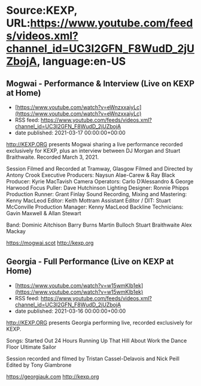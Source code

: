 # Source:KEXP, URL:https://www.youtube.com/feeds/videos.xml?channel_id=UC3I2GFN_F8WudD_2jUZbojA, language:en-US

## Mogwai - Performance & Interview (Live on KEXP at Home)
 - [https://www.youtube.com/watch?v=eWnzxxaiyLc](https://www.youtube.com/watch?v=eWnzxxaiyLc)
 - RSS feed: https://www.youtube.com/feeds/videos.xml?channel_id=UC3I2GFN_F8WudD_2jUZbojA
 - date published: 2021-03-17 00:00:00+00:00

http://KEXP.ORG presents Mogwai sharing a live performance recorded exclusively for KEXP, plus an interview between DJ Morgan and Stuart Braithwaite. Recorded March 3, 2021.

Session Filmed and Recorded at Tramway, Glasgow
Filmed and Directed by Antony Crook
Executive Producers: Naysun Alae-Carew & Ray Black
Producer: Kyrie MacTavish
Camera Operators: Carlo D’Alessandro & George Harwood
Focus Puller: Dave Hutchinson
Lighting Designer: Ronnie Phipps
Production Runner: Grant Finlay
Sound Recording, Mixing and Mastering: Kenny MacLeod
Editor: Keith Mottram
Assistant Editor / DIT: Stuart McConville 
Production Manager: Kenny MacLeod
Backline Technicians: Gavin Maxwell & Allan Stewart

Band:
Dominic Aitchison
Barry Burns
Martin Bulloch
Stuart Braithwaite
Alex Mackay

https://mogwai.scot
http://kexp.org

## Georgia - Full Performance (Live on KEXP at Home)
 - [https://www.youtube.com/watch?v=w15wmKlb1ek](https://www.youtube.com/watch?v=w15wmKlb1ek)
 - RSS feed: https://www.youtube.com/feeds/videos.xml?channel_id=UC3I2GFN_F8WudD_2jUZbojA
 - date published: 2021-03-16 00:00:00+00:00

http://KEXP.ORG presents Georgia performing live, recorded exclusively for KEXP.

Songs:
Started Out
24 Hours
Running Up That Hill
About Work the Dance Floor
Ultimate Sailor

Session recorded and filmed by Tristan Cassel-Delavois and Nick Peill
Edited by Tony Giambrone

https://georgiauk.com
http://kexp.org

